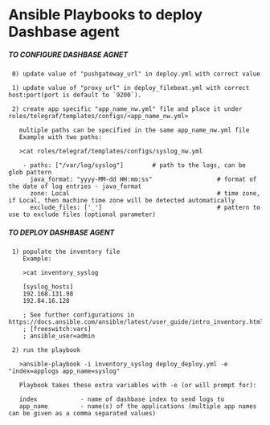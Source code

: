 # Ansible Playbooks to deploy Dashbase agent

##### TO CONFIGURE DASHBASE AGNET #####

     0) update value of "pushgateway_url" in deploy.yml with correct value

     1) update value of "proxy_url" in deploy_filebeat.yml with correct host:port(port is default to `9200`).

     2) create app specific "app_name_nw.yml" file and place it under roles/telegraf/templates/configs/<app_name_nw.yml>

       multiple paths can be specified in the same app_name_nw.yml file
       Example with two paths:

       >cat roles/telegraf/templates/configs/syslog_nw.yml

        - paths: ["/var/log/syslog"]        # path to the logs, can be glob pattern
          java_format: "yyyy-MM-dd HH:mm:ss"                  # format of the date of log entries - java_format
          zone: Local                                         # time zone, if Local, then machine time zone will be detected automatically
          exclude_files: ['_']                                # pattern to use to exclude files (optional parameter)

##### TO DEPLOY DASHBASE AGENT #####

     1) populate the inventory file
        Example:

        >cat inventory_syslog

        [syslog_hosts]
        192.168.131.98
        192.84.16.128

        ; See further configurations in https://docs.ansible.com/ansible/latest/user_guide/intro_inventory.html
        ; [freeswitch:vars]
        ; ansible_user=admin

     2) run the playbook

       >ansible-playbook -i inventory_syslog deploy_deploy.yml -e "index=applogs app_name=syslog"

       Playbook takes these extra variables with -e (or will prompt for):

       index            - name of dashbase index to send logs to
       app_name         - name(s) of the applications (multiple app names can be given as a comma separated values)
